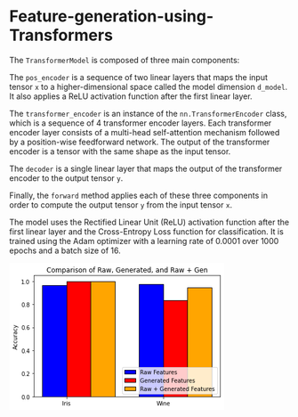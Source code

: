 # Feature-generation-using-Transformers

The `TransformerModel` is composed of three main components:

The `pos_encoder` is a sequence of two linear layers that maps the input tensor `x` to a higher-dimensional space called the model dimension `d_model`. It also applies a ReLU activation function after the first linear layer.

The `transformer_encoder` is an instance of the `nn.TransformerEncoder` class, which is a sequence of 4 transformer encoder layers. Each transformer encoder layer consists of a multi-head self-attention mechanism followed by a position-wise feedforward network. The output of the transformer encoder is a tensor with the same shape as the input tensor.

The `decoder` is a single linear layer that maps the output of the transformer encoder to the output tensor `y`.

Finally, the `forward` method applies each of these three components in order to compute the output tensor `y` from the input tensor `x`.

The model uses the Rectified Linear Unit (ReLU) activation function after the first linear layer and the Cross-Entropy Loss function for classification. It is trained using the Adam optimizer with a learning rate of 0.0001 over 1000 epochs and a batch size of 16.


![image](results_graphs.png)
